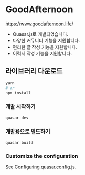 # GoodAfternoon

https://www.goodafternoon.life/

- Quasar.js로 개발되었습니다.
- 다양한 커뮤니티 기능을 지원합니다.
- 편리한 글 작성 기능을 지원합니다.
- 이력서 작성 기능을 지원합니다.

## 라이브러리 다운로드
```bash
yarn
# or
npm install
```

### 개발 시작하기
```bash
quasar dev
```


### 개발용으로 빌드하기
```bash
quasar build
```

### Customize the configuration
See [Configuring quasar.config.js](https://v2.quasar.dev/quasar-cli-vite/quasar-config-js).
